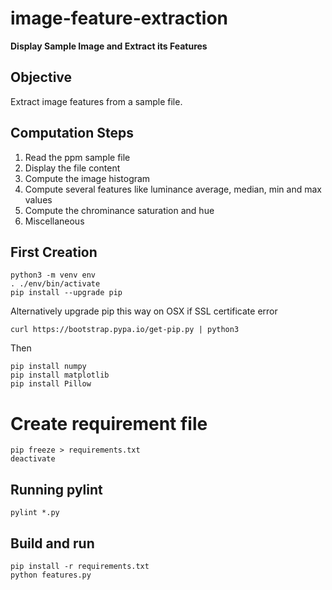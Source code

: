 # image-feature-extraction
**Display Sample Image and Extract its Features**

## Objective
Extract image features from a sample file.

## Computation Steps
1. Read the ppm sample file
2. Display the file content
3. Compute the image histogram
4. Compute several features like luminance average, median, min and max values 
5. Compute the chrominance saturation and hue
6. Miscellaneous

## First Creation
    python3 -m venv env
    . ./env/bin/activate
    pip install --upgrade pip
Alternatively upgrade pip this way on OSX if SSL certificate error

    curl https://bootstrap.pypa.io/get-pip.py | python3
Then

    pip install numpy
    pip install matplotlib
    pip install Pillow
# Create requirement file
    pip freeze > requirements.txt
    deactivate

## Running pylint
    pylint *.py

## Build and run
    pip install -r requirements.txt
    python features.py